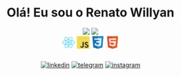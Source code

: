 <div align="center">
  <h1>Olá! Eu sou o Renato Willyan</h1>

  <div>
    <img src="https://img.shields.io/badge/Trabalho%3A-Front--end-sucess"/>
    <img src="https://img.shields.io/badge/Estudando%3A-React-blue" />
  </div>

  <div>
    <img align="center" alt="ReactJS" width="30" src="https://github.com/devicons/devicon/blob/master/icons/react/react-original.svg" />
    <img align="center" alt="JavaScript" width="30" src="https://github.com/devicons/devicon/blob/master/icons/javascript/javascript-original.svg" />
    <img align="center" alt="CSS3" width="30" src="https://github.com/devicons/devicon/blob/master/icons/css3/css3-original.svg" />
    <img align="center" alt="HTML5" width="30" src="https://github.com/devicons/devicon/blob/master/icons/html5/html5-original.svg" />
  </div>
  
  ##

  <div>
    <a href="https://www.linkedin.com/in/renato-w-moratto/" target="_blank"><img alt="linkedin" src="https://img.shields.io/badge/LinkedIn-0077B5?style=for-the-badge&logo=linkedin&logoColor=white" /></a>
    <a href="https://t.me/renato_willyan" target="_blank"><img alt="telegram" src="https://img.shields.io/badge/Telegram-2CA5E0?style=for-the-badge&logo=telegram&logoColor=white" /></a>
    <a href="https://www.instagram.com/renato_willyan/" target="_blank"><img alt="instagram" src="https://img.shields.io/badge/Instagram-E4405F?style=for-the-badge&logo=instagram&logoColor=white" /></a>
  </div>
</div>
